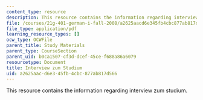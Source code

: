 ```yaml
---
content_type: resource
description: This resource contains the information regarding interview zum studium.
file: /courses/21g-401-german-i-fall-2008/a2625aacd6e345fb4cbc877ab817d566_MIT21G_401F08_studium.pdf
file_type: application/pdf
learning_resource_types: []
ocw_type: OCWFile
parent_title: Study Materials
parent_type: CourseSection
parent_uid: b0ca1507-cf3d-dcef-45ce-f688a86a6079
resourcetype: Document
title: Interview zum Studium
uid: a2625aac-d6e3-45fb-4cbc-877ab817d566
---
```

This resource contains the information regarding interview zum studium.

